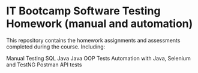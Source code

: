 # IT Bootcamp Software Testing Homework (manual and automation) 
This repository contains the homework assignments and assessments completed during the course.
Including:

Manual Testing
SQL
Java
Java OOP
Tests Automation with Java, Selenium and TestNG
Postman API tests
